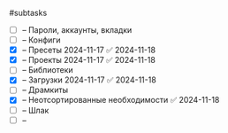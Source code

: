 #subtasks

- [ ] – Пароли, аккаунты, вкладки
- [ ] – Конфиги
- [x] – Пресеты 2024-11-17 ✅ 2024-11-18
- [x] – Проекты 2024-11-17 ✅ 2024-11-18
- [ ] – Библиотеки
- [x] – Загрузки 2024-11-17 ✅ 2024-11-18
- [ ] – Драмкиты
- [x] – Неотсортированные необходимости ✅ 2024-11-18
- [ ] – Шлак
- [ ] – 